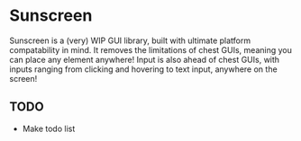 # Sunscreen
Sunscreen is a (very) WIP GUI library, built with ultimate platform compatability in mind. It removes the limitations of chest GUIs, meaning you can place any element anywhere! Input is also ahead of chest GUIs, with inputs ranging from clicking and hovering to text input, anywhere on the screen!

## TODO
- Make todo list
